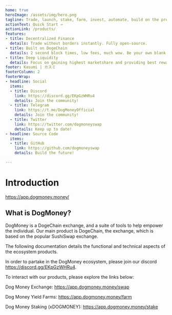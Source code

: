 ```yaml
---
home: true
heroImage: /assets/img/hero.png
tagline: Trade, launch, stake, farm, invest, automate, build on the premier DeFi platform of DogeChain
actionText: Quick Start →
actionLink: /products/
features:
- title: Decentralized Finance
  details: Trade without borders instantly. Fully open-source.
- title: Built on DogeChain
  details: 2 second block times, low fees, much wow. Be your own blank.
- title: Deep Liquidity
  details: Focus on gaining highest marketshare and providing best rewards to liquidity providers.
footer: Kasumi | カスミ
footerColumn: 2
footerWrap:
- headline: Social
  items:
  - title: Discord
    link: https://discord.gg/EKpGzWHRu4
    details: Join the community!
  - title: Telegram
    link: https://t.me/DogMoneyOfficial
    details: Join the community!
  - title: Twitter
    link: https://twitter.com/dogmoneyswap
    details: Keep up to date!
- headline: Source Code
  items:
  - title: GitHub
    link: https://github.com/dogmoneyswap
    details: Build the future!

---
```


# Introduction

<https://app.dogmoney.money/>

## What is DogMoney?

DogMoney is a DogeChain exchange, and a suite of tools to help empower the individual. Our main product is DogeChain, the exchange, which is based on the popular SushiSwap exchange. 

The following documentation details the functional and technical aspects of the ecosystem products.

In order to partake in the DogMoney ecosystem, please join our discord <https://discord.gg/EKpGzWHRu4>.

To interact with our products, please explore the links below:

Dog Money Exchange: <https://app.dogmoney.money/swap>

Dog Money Yield Farms: <https://app.dogmoney.money/farm>

Dog Money Staking (xDOGMONEY): <https://app.dogmoney.money/stake>
